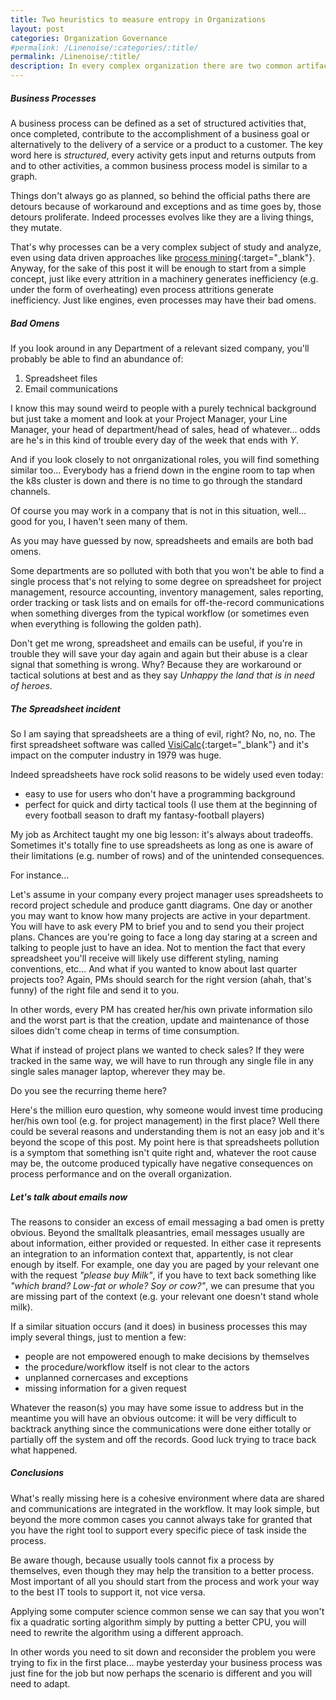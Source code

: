 ```yaml
---
title: Two heuristics to measure entropy in Organizations
layout: post
categories: Organization Governance
#permalink: /Linenoise/:categories/:title/
permalink: /Linenoise/:title/
description: In every complex organization there are two common artifacts that are omnipresent, emails and spreadsheets, right? Well what if I tell you that their presence in high volumes is a clear symptom that something is wrong. We can call it a heuristic if you want or process consultancy wisdom, either way in this post I'll try to explain in simple terms why they apply.
---
```

##### Business Processes
A business process can be defined as a set of structured activities that, once completed, contribute to the accomplishment of a business goal or alternatively to the delivery of a service or a product to a customer.
The key word here is *structured*, every activity gets input and returns outputs from and to other activities, a common business process model is similar to a graph.

Things don't always go as planned, so behind the official paths there are detours because of workaround and exceptions and as time goes by, those detours proliferate.
Indeed processes evolves like they are a living things, they mutate. 

That's why processes can be a very complex subject of study and analyze, even using data driven approaches like [process mining](https://en.wikipedia.org/wiki/Process_mining){:target="_blank"}. Anyway, for the sake of this post it will be enough to start from a simple concept, just like every attrition in a machinery generates inefficiency (e.g. under the form of overheating) even process attritions generate inefficiency. Just like engines, even processes may have their bad omens.  

##### Bad Omens
If you look around in any Department of a relevant sized company, you'll probably be able to find an abundance of: 
1. Spreadsheet files 
2. Email communications

I know this may sound weird to people with a purely technical background but just take a moment and look at your Project Manager, your Line Manager, your head of department/head of sales, head of whatever... odds are he's in this kind of trouble every day of the week that ends with *Y*.

And if you look closely to not onrganizational roles, you will find something similar too... Everybody has a friend down in the engine room to tap when the k8s cluster is down and there is no time to go through the standard channels.

Of course you may work in a company that is not in this situation, well... good for you, I haven't seen many of them.

As you may have guessed by now, spreadsheets and emails are both bad omens.  

Some departments are so polluted with both that you won't be able to find a single process that's not relying to some degree on spreadsheet for project management, resource accounting, inventory management, sales reporting, order tracking or task lists and on emails for off-the-record communications when something diverges from the typical workflow (or sometimes even when everything is following the golden path). 

Don't get me wrong, spreadsheet and emails can be useful, if you're in trouble they will save your day again and again but their abuse is a clear signal that something is wrong. Why? Because they are workaround or tactical solutions at best and as they say *Unhappy the land that is in need of heroes*.

##### The Spreadsheet incident 
So I am saying that spreadsheets are a thing of evil, right? No, no, no.
The first spreadsheet software was called [VisiCalc](https://en.wikipedia.org/wiki/VisiCalc){:target="_blank"} and it's impact on the computer industry in 1979 was huge.

Indeed spreadsheets have rock solid reasons to be widely used even today:
- easy to use for users who don't have a programming background
- perfect for quick and dirty tactical tools (I use them at the beginning of every football season to draft my fantasy-football players)

My job as Architect taught my one big lesson: it's always about tradeoffs. Sometimes it's totally fine to use spreadsheets as long as one is aware of their limitations (e.g. number of rows) and of the unintended consequences.

For instance...

Let's assume in your company every project manager uses spreadsheets to record project schedule and produce gantt diagrams. One day or another you may want to know how many projects are active in your department. You will have to ask every PM to brief you and to send you their project plans. Chances are you're going to face a long day staring at a screen and talking to people just to have an idea. Not to mention the fact that every spreadsheet you'll receive will likely use different styling, naming conventions, etc...
And what if you wanted to know about last quarter projects too? Again, PMs should search for the right version (ahah, that's funny) of the right file and send it to you.  

In other words, every PM has created her/his own private information silo and the worst part is that the creation, update and maintenance of those siloes didn't come cheap in terms of time consumption.

What if instead of project plans we wanted to check sales? If they were tracked in the same way, we will have to run through any single file in any single sales manager laptop, wherever they may be.

Do you see the recurring theme here?

Here's the million euro question, why someone would invest time producing her/his own tool (e.g. for project management) in the first place? Well there could be several reasons and understanding them is not an easy job and it's beyond the scope of this post.
My point here is that spreadsheets pollution is a symptom that something isn't quite right and, whatever the root cause may be, the outcome produced typically have negative consequences on process performance and on the overall organization.

##### Let's talk about emails now
The reasons to consider an excess of email messaging a bad omen is pretty obvious. Beyond the smalltalk pleasantries, email messages usually are about information, either provided or requested. In either case it represents an integration to an information context that, appartently, is not clear enough by itself. For example, one day you are paged by your relevant one with the request *"please buy Milk"*, if you have to text back something like *"which brand? Low-fat or whole? Soy or cow?"*, we can presume that you are missing part of the context (e.g. your relevant one doesn't stand whole milk).

If a similar situation occurs (and it does) in business processes this may imply several things, just to mention a few: 
- people are not empowered enough to make decisions by themselves
- the procedure/workflow itself is not clear to the actors
- unplanned cornercases and exceptions
- missing information for a given request

Whatever the reason(s) you may have some issue to address but in the meantime you will have an obvious outcome: it will be very difficult to backtrack anything since the communications were done either totally or partially off the system and off the records. Good luck trying to trace back what happened. 

##### Conclusions
What's really missing here is a cohesive environment where data are shared and communications are integrated in the workflow. It may look simple, but beyond the more common cases you cannot always take for granted that you have the right tool to support every specific piece of task inside the process.

Be aware though, because usually tools cannot fix a process by themselves, even though they may help the transition to a better process. Most important of all you should start from the process and work your way to the best IT tools to support it, not vice versa. 

Applying some computer science common sense we can say that you won't fix a quadratic sorting algorithm simply by putting a better CPU, you will need to rewrite the algorithm using a different approach. 

In other words you need to sit down and reconsider the problem you were trying to fix in the first place... maybe yesterday your business process was just fine for the job but now perhaps the scenario is different and you will need to adapt. 








